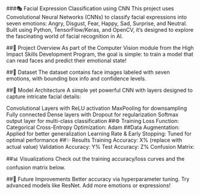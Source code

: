 ###🎭 Facial Expression Classification using CNN
This project uses Convolutional Neural Networks (CNNs) to classify facial expressions into seven emotions: Angry, Disgust, Fear, Happy, Sad, Surprise, and Neutral. Built using Python, TensorFlow/Keras, and OpenCV, it’s designed to explore the fascinating world of facial recognition in AI.

##🚀 Project Overview
As part of the Computer Vision module from the High Impact Skills Development Program, the goal is simple: to train a model that can read faces and predict their emotional state!

##💼 Dataset
The dataset contains face images labeled with seven emotions, with bounding box info and confidence levels.

##🧠 Model Architecture
A simple yet powerful CNN with layers designed to capture intricate facial details:

Convolutional Layers with ReLU activation
MaxPooling for downsampling
Fully connected Dense layers with Dropout for regularization
Softmax output layer for multi-class classification
##⚙️ Training
Loss Function: Categorical Cross-Entropy
Optimization: Adam
##Data Augmentation: Applied for better generalization
Learning Rate & Early Stopping: Tuned for optimal performance
##✨ Results
Training Accuracy: X% (replace with actual value)
Validation Accuracy: Y%
Test Accuracy: Z%
Confusion Matrix:

##📊 Visualizations
Check out the training accuracy/loss curves and the confusion matrix below.

##🔮 Future Improvements
Better accuracy via hyperparameter tuning.
Try advanced models like ResNet.
Add more emotions or expressions!
